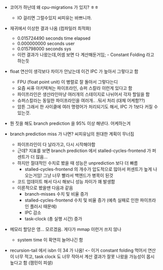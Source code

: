 - 코어가 하난데 왜 cpu-migrations 가 있지? ㅎㅎ
  - IO 걸리면 그럴수있지 씨피유는 바쁘니까.
- 재귀에서 이상한 결과 나옴 (컴파일러 최적화)
  - 0.015724490 seconds time elapsed
  - 0.000000000 seconds user
  - 0.015798000 seconds sys
  - 이런 결과가 나왔는데,어셈 보면 다 계산해둔거임; - Constant Folding 라고 하는듯
- float 연산이 생각보다 차이가 안났는데 이건 IPC 가 높아서 그렇다고 함
  - FPU (float point unit) 이 병렬로 잘 돌아서 그렇다는디
  - 요즘 씨퓨 아키텍쳐는 파이프라인, 슈퍼 스칼라 이런게 있다고 함
  - 파이프라인은 생산라인마냥 여러개의 스테이지로 나뉘어서 각자 할일을 함
  - 슈퍼스칼라는 동일한 파이프라인을 여러개.. .둬서 처리 (대체 어케함??)
  - 암튼 그래서 한 사이클에 여러 명령어가 처리되기도 해서, IPC 가 1보다 커질 수 있는것.
- 뭔 짓을 해도 branch prediction 을 95% 이상 해낸다. 어케하는겨
- branch prediction miss 가 나면? 씨피유님의 원대한 계획이 무너짐

  - 파이프라인이 다 날라가고, 다시 시작해야함
  - 근데? 지표를 보면 branch prediction 에서 stalled-cycles-frontend 가 퍼센트가 더 많음...
  - 하지만 절대적인 수치로 봤을 때 성능은 unprediction 보다 더 빠름
    - stalled-cycles-frontend 의 개수가 압도적으로 많아서 퍼센트가 높게 나오는거임! 그냥 너무 빨라서 백엔드가 병목이 된것
  - 코드 업데이트 해서 다시 해보니 성능 차이가 꽤 발생함
  - 이론적으로 봤을땐 다음과 같음
    - branch-misses 수치 및 비율 증가
    - stalled-cycles-frontend 수치 및 비율 증가 (예측 실패로 인한 파이프라인 플러시 때문에)
    - IPC 감소
    - task-clock (총 실행 시간) 증가

- 메모리 할당은 영... 모르겠음. 게다가 mmap 이런거 쓰지 않나
  - system time 이 확연히 늘어나긴 함
- recursion-tail 에서 isbn 이 34 가 나옴! <- 이거 constant folding 먹어서 연산이 너무 적고, task clock 도 너무 작아서 계산 결과가 잘못 나왔을 가능성이 몹시 높다고 함 (잼민이 피셜)
